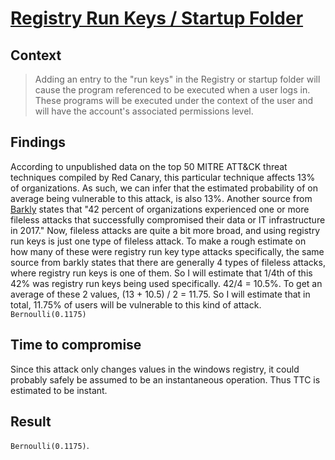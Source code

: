 # [Registry Run Keys / Startup Folder](https://attack.mitre.org/techniques/T1060/)

## Context
>Adding an entry to the "run keys" in the Registry or startup folder will cause the program referenced to be executed when a user logs in. These programs will be executed under the context of the user and will have the account's associated permissions level.

## Findings
According to unpublished data on the top 50 MITRE ATT&CK threat techniques compiled by Red Canary, this particular technique affects 13% of organizations. As such, we can infer that the estimated probability of on average being vulnerable to this attack, is also 13%. Another source from [Barkly](https://dsimg.ubm-us.net/envelope/395823/551993/Fileless%20Attack%20Survival%20Guide.pdf) states that "42 percent of organizations experienced one or more fileless attacks that successfully
compromised their data or IT infrastructure in 2017." Now, fileless attacks are quite a bit more broad, and using registry run keys is just one type of fileless attack. To make a rough estimate on how many of these were registry run key type attacks specifically, the same source from barkly states that there are generally 4 types of fileless attacks, where registry run keys is one of them. So I will estimate that 1/4th of this 42% was registry run keys being used specifically. 42/4 = 10.5%. To get an average of these 2 values, (13 + 10.5) / 2 = 11.75. So I will estimate that in total, 11.75% of users will be vulnerable to this kind of attack. ```Bernoulli(0.1175)```

## Time to compromise
Since this attack only changes values in the windows registry, it could probably safely be assumed to be an instantaneous operation. Thus TTC is estimated to be instant. 

## Result
```Bernoulli(0.1175)```. 

